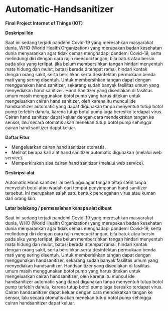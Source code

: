 # Automatic-Handsanitizer
<b>Final Project Internet of Things (IOT)</b>

  <p><b>Deskripsi Ide</b></p>
<p>Saat ini sedang terjadi pandemi Covid-19 yang meresahkan masyarakat dunia, WHO (World Health Organization) yang merupakan badan kesehatan dunia menyarankan agar tidak cemas menghadapi pandemi Covid-19, serta melindungi diri dengan cara rajin mencuci tangan, bila batuk atau bersin pada siku yang terlipat, jika belum membersihkan tangan hindari menyentuh mata hidung dan mulut, batasi berada ditempat ramai, hindari kontak dengan orang sakit, serta bersihkan serta desinfektan permukaan benda mati yang sering disentuh. Untuk membersihkan tangan dapat dengan menggunakan hand sanitizer, sekarang sudah banyak fasilitas umum yang menyediakan hand sanitizer. 
Hand Sanitizer yang disediakan di fasilitas umum masih menggunakan botol pump yang harus ditekan untuk mengeluarkan cairan hand sanitizer, oleh karena itu muncul ide handsanitizer automatic yang dapat digunakan tanpa menyentuh tutup botol pump terlebih dahulu, karena tutup botol pump juga beresiko terdapat virus.
Cairan hand sanitizer dapat keluar dengan cara mendekatkan tangan ke sensor, lalu secara otomatis akan menekan tutup botol pump sehingga cairan hand sanitizer dapat keluar.</p>

  <p><b>Daftar Fitur</b></p>
<li>Mengeluarkan cairan hand sanitizer otomatis.</li>
<li>Melihat berapa kali alat hand sanitizer automatic digunakan (melalui web service).</li>
<li>Memperkirakan sisa cairan hand sanitizer (melalui web service).</li>
<p></p>

  <p><b>Deskripsi alat</b></p>
<p>Automatic Hand sanitizer ini berfungsi agar tangan tetap steril tanpa menyetuh botol atau wadah dari tempat penyimpanan hand sanitizer tersebut.
Ini merupakan salah satu bentuk pencegahan virus atau kuman dari orang lain.</p>

  <p><b>Latar belakang / permasalahan kenapa alat dibuat</b></p>
<p>Saat ini sedang terjadi pandemi Covid-19 yang meresahkan masyarakat dunia, WHO (World Health Organization) yang merupakan badan kesehatan dunia menyarankan agar tidak cemas menghadapi pandemi Covid-19, serta melindungi diri dengan cara rajin mencuci tangan, bila batuk atau bersin pada siku yang terlipat, jika belum membersihkan tangan hindari menyentuh mata hidung dan mulut, batasi berada ditempat ramai, hindari kontak dengan orang sakit, serta bersihkan serta desinfektan permukaan benda mati yang sering disentuh. Untuk membersihkan tangan dapat dengan menggunakan handsanitizer, sekarang sudah banyak fasilitas umum yang menyediakan handsanitizer. 
Handsanitizer yang disediakan di fasilitas umum masih menggunakan botol pump yang harus ditekan untuk mengeluarkan cairan handsanitizer, oleh karena itu muncul ide handsanitizer automatic yang dapat digunakan tanpa menyentuh tutup botol pump terlebih dahulu, karena tutup botol pump juga beresiko terdapat virus.
Cairan handsanitizer dapat keluar dengan cara mendekatkan tangan ke sensor, lalu secara otomatis akan menekan tutup botol pump sehingga cairan handsanitizer dapat keluar.</p>
